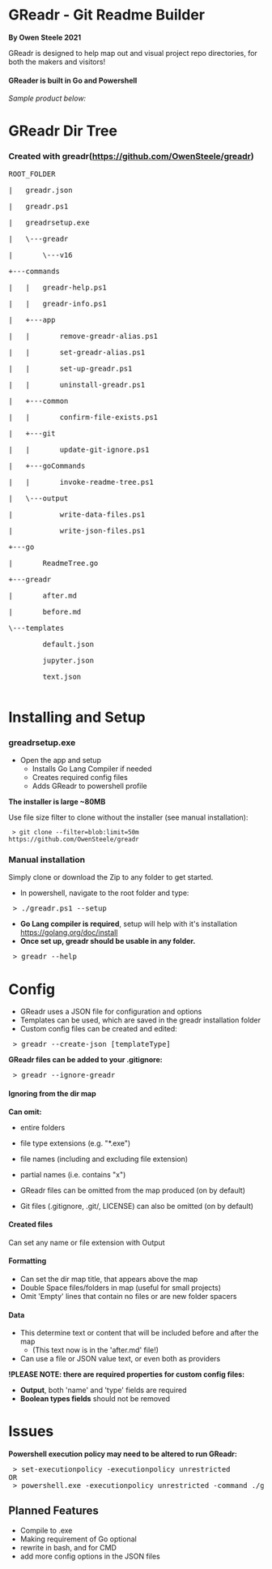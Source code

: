 # GReadr - Git Readme Builder

 **By Owen Steele 2021**

GReadr is designed to help map out and visual project repo directories, for both the makers and visitors!

#### GReader is built in Go and Powershell

*Sample product below:*

# GReadr Dir Tree

### Created with **greadr**(https://github.com/OwenSteele/greadr)
<pre>ROOT_FOLDER
<br>|   greadr.json
<br>|   greadr.ps1
<br>|   greadrsetup.exe
<br>|   \---greadr
<br>|       \---v16
<br>+---commands
<br>|   |   greadr-help.ps1
<br>|   |   greadr-info.ps1
<br>|   +---app
<br>|   |       remove-greadr-alias.ps1
<br>|   |       set-greadr-alias.ps1
<br>|   |       set-up-greadr.ps1
<br>|   |       uninstall-greadr.ps1
<br>|   +---common
<br>|   |       confirm-file-exists.ps1
<br>|   +---git
<br>|   |       update-git-ignore.ps1
<br>|   +---goCommands
<br>|   |       invoke-readme-tree.ps1
<br>|   \---output
<br>|           write-data-files.ps1
<br>|           write-json-files.ps1
<br>+---go
<br>|       ReadmeTree.go
<br>+---greadr
<br>|       after.md
<br>|       before.md
<br>\---templates
<br>        default.json
<br>        jupyter.json
<br>        text.json

</pre>

# Installing and Setup

### greadrsetup.exe

* Open the app and setup
	* Installs Go Lang Compiler if needed
	* Creates required config files
	* Adds GReadr to powershell profile

**The installer is large ~80MB**

Use file size filter to clone without the installer (see manual installation):
```
 > git clone --filter=blob:limit=50m https://github.com/OwenSteele/greadr
```


### Manual installation

 Simply clone or download the Zip to any folder to get started.
* In powershell, navigate to the root folder and type:
<pre> > ./greadr.ps1 --setup </pre>
* **Go Lang compiler is required**, setup will help with it's installation
https://golang.org/doc/install
* **Once set up, greadr should be usable in any folder.**
<pre> > greadr --help</pre>

# Config

* GReadr uses a JSON file for configuration and options
* Templates can be used, which are saved in the greadr installation folder
* Custom config files can be created and edited:
<pre> > greadr --create-json [templateType]</pre>

**GReadr files can be added to your .gitignore:**
<pre> > greadr --ignore-greadr</pre>

#### Ignoring from the dir map

**Can omit:** 
* entire folders
* file type extensions (e.g. "*.exe")
* file names (including and excluding file extension)
* partial names (i.e. contains "x")


* GReadr files can be omitted from the map produced (on by default)
* Git files (.gitignore, .git/, LICENSE) can also be omitted (on by default)

#### Created files

Can set any name or file extension with Output

#### Formatting

* Can set the dir map title, that appears above the map
* Double Space files/folders in map (useful for small projects)
* Omit 'Empty' lines that contain no files or are new folder spacers

#### Data

* This determine text or content that will be included before and after the map
	* (This text now is in the 'after.md' file!)
* Can use a file or JSON value text, or even both as providers

**!PLEASE NOTE: there are required properties for custom config files:**
* **Output**, both 'name' and 'type' fields are required
* **Boolean types fields** should not be removed

# Issues

 **Powershell execution policy may need to be altered to run GReadr:**
<pre> > set-executionpolicy -executionpolicy unrestricted<br>OR<br> > powershell.exe -executionpolicy unrestricted -command ./greadr.ps1</pre>

## Planned Features
* Compile to .exe
* Making requirement of Go optional
* rewrite in bash, and for CMD
* add more config options in the JSON files